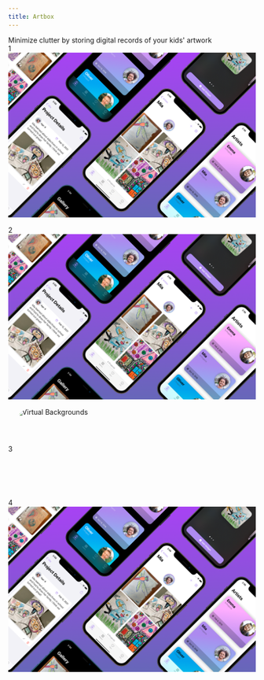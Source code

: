 ```yaml
---
title: Artbox
---
```

Minimize clutter by storing digital records of your kids' artwork  
1
![](/assets/promo2.png)

2
![](assets/promo2.png)

3
<a href="https://apps.apple.com/us/app/virtual-backgrounds/id1506825381?itscg=30200&amp;itsct=apps_box_appicon" style="width: 170px; height: 170px; border-top-left-radius: 22%; border-top-right-radius: 22%; border-bottom-right-radius: 22%; border-bottom-left-radius: 22%; overflow: hidden; display: inline-block; vertical-align: middle;"><img src="https://is3-ssl.mzstatic.com/image/thumb/Purple125/v4/05/8e/fb/058efb27-c681-26e7-2283-ff8c0fa3db8c/AppIcon-0-1x_U007emarketing-0-7-0-85-220.png/540x540bb.jpg&h=37e9cc65d92d20e45c27354f6b010a80" alt="Virtual Backgrounds" style="width: 170px; height: 170px; border-top-left-radius: 22%; border-top-right-radius: 22%; border-bottom-right-radius: 22%; border-bottom-left-radius: 22%; overflow: hidden; display: inline-block; vertical-align: middle;"></a>

4
<img src="assets/promo2.png">
